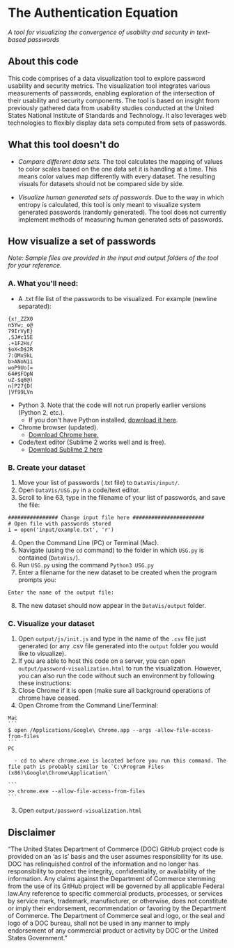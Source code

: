 # The Authentication Equation
_A tool for visualizing the convergence of usability and security in text-based passwords_

## About this code
This code comprises of a data visualization tool to explore password usability and security metrics. The visualization tool integrates various measurements of passwords, enabling exploration of the intersection of their usability and security components. The tool is based on insight from previously gathered data from usability studies conducted at the United States National Institute of Standards and Technology. It also leverages web technologies to flexibly display data sets computed from sets of passwords.

## What this tool doesn't do

- _Compare different data sets._ The tool calculates the mapping of values to color scales based on the one data set it is handling at a time. This means color values map differently with every dataset. The resulting visuals for datasets should not be compared side by side.

- _Visualize human generated sets of passwords._ Due to the way in which entropy is calculated, this tool is only meant to visualize system generated passwords (randomly generated). The tool does not currently implement methods of measuring human generated sets of passwords. 

## How visualize a set of passwords

_Note: Sample files are provided in the input and output folders of the tool for your reference._

### A. What you'll need:
- A .txt file list of the passwords to be visualized. For example (newline separated):
```
{x!_ZZX0
n5Yw;_o@
79IrVyE}
,SJ#c15E
.+1F2Hs/
$oX<D$2R
7:OMx9kL
b>ANoN1i
woP9Uo[=
64#$FOpN
uZ-$q8@)
n]P27{D(
|Vf99LVn
```
- Python 3. Note that the code will not run properly earlier versions (Python 2, etc.). 
  - If you don't have Python installed, [download it here](https://www.python.org/downloads/). 
- Chrome browser (updated).
  - [Download Chrome here.](https://www.google.com/chrome/browser/desktop/)
- Code/text editor (Sublime 2 works well and is free).
  - [Download Sublime 2 here](http://www.sublimetext.com/2)


### B. Create your dataset

1. Move your list of passwords (.txt file) to `DataVis/input/`. 
2. Open `DataVis/USG.py` in a code/text editor. 
3. Scroll to line 63, type in the filename of your list of passwords, and save the file:
```
################ Change input file here #######################
# Open file with passwords stored
i = open('input/example.txt', 'r')
```
4. Open the Command Line (PC) or Terminal (Mac). 
5. Navigate (using the `cd` command) to the folder in which `USG.py` is contained (`DataVis/`).
6. Run `USG.py` using the command `Python3 USG.py`
7. Enter a filename for the new dataset to be created when the program prompts you:
```
Enter the name of the output file: 
```
8. The new dataset should now appear in the `DataVis/output` folder. 


### C. Visualize your dataset

1. Open `output/js/init.js` and type in the name of the `.csv` file just generated (or any .csv file generated into the `output` folder you would like to visualize). 
2. If you are able to host this code on a server, you can open `output/password-visualization.html` to run the visualization. However, you can also run the code without such an environment by following these instructions: 
  1. Close Chrome if it is open (make sure all background operations of chrome have ceased.
  2. Open Chrome from the Command Line/Terminal:
    
    Mac 
    ```
    $ open /Applications/Google\ Chrome.app --args -allow-file-access-from-files
    ```
    PC

      - cd to where chrome.exe is located before you run this command. The file path is probably similar to `C:\Program Files (x86)\Google\Chrome\Application\`
    
    ```
    >> chrome.exe --allow-file-access-from-files
    ```
  3. Open `output/password-visualization.html` 

## Disclaimer 

“The United States Department of Commerce (DOC) GitHub project code is provided on an ‘as is’ basis and the user assumes responsibility for its use. DOC has relinquished control of the information and no longer has responsibility to protect the integrity, confidentiality, or availability of the information. Any claims against the Department of Commerce stemming from the use of its GitHub project will be governed by all applicable Federal law.Any reference to specific commercial products, processes, or services by service mark, trademark, manufacturer, or otherwise, does not constitute or imply their endorsement, recommendation or favoring by the Department of Commerce. The Department of Commerce seal and logo, or the seal and logo of a DOC bureau, shall not be used in any manner to imply endorsement of any commercial product or activity by DOC or the United States Government.”